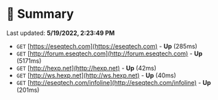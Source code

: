 # 📖 Summary
Last updated: **5/19/2022, 2:23:49 PM**

- `GET` [https://eseqtech.com](https://eseqtech.com) - **Up** (285ms)
- `GET` [http://forum.eseqtech.com](http://forum.eseqtech.com) - **Up** (5171ms)
- `GET` [http://hexp.net](http://hexp.net) - **Up** (42ms)
- `GET` [http://ws.hexp.net](http://ws.hexp.net) - **Up** (40ms)
- `GET` [http://eseqtech.com/infoline](http://eseqtech.com/infoline) - **Up** (201ms)
